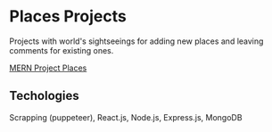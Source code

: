 # Places Projects

Projects with world's sightseeings for adding new places and leaving comments for existing ones.

[MERN Project Places](http://world-places-project.herokuapp.com/ "MERN Project Places")

## Techologies

Scrapping (puppeteer), React.js, Node.js, Express.js, MongoDB
